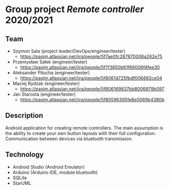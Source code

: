 # Group project ***Remote controller*** 2020/2021 
 
## Team
- Szymon Sala (project leader/DevOps/engineer/tester) 
  - https://pasjm.atlassian.net/jira/people/5f7ae0fc287870006a262e75
- Przemysław Sałek (engineer/tester) 
  - https://pasjm.atlassian.net/jira/people/5f7f3850b61f66006f4fee30
- Aleksander Pitucha (engineer/tester) 
  - https://pasjm.atlassian.net/jira/people/5f8061d725fbdf006892ce04
- Maciej Rydzak (engineer/tester) 
  - https://pasjm.atlassian.net/jira/people/5f806169837bb8006879b097
- Jan Starosta (engineer/tester) 
  - https://pasjm.atlassian.net/jira/people/5f80596395fe8e0069b4380b

## Description
Android application for creating remote controllers. The main assumption is the ability to create your own button layouts with their full configuration. Communication between devices via bluetooth transmission.

## Technology
- Android Studio (Android Emulator)
- Arduino (Arduino IDE, module bluetooth)
- SQLite
- StarUML
